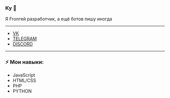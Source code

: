 ### Ку 👋
Я Fronгей разработчик, а ещё ботов пишу иногда

---
- [VK](https://vk.com/artemcashov)
- [TELEGRAM](https://t.me/artemcashov)
- [DISCORD](https://discord.com/invite/AmtY2DHyWE)
---

### ⚡ Мои навыки:
- JavaScript
- HTML/CSS
- PHP
- PYTHON
